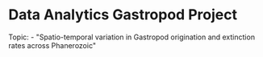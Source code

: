# Data Analytics Gastropod Project
Topic: - "Spatio-temporal variation in Gastropod origination and extinction rates across Phanerozoic"

